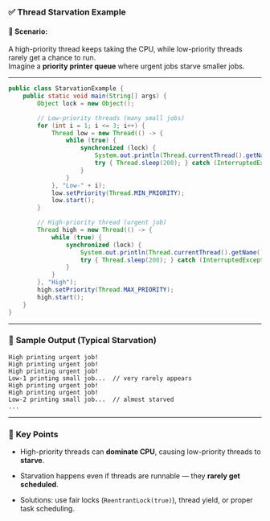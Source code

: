 ### ✅ **Thread Starvation Example**

#### 🧠 Scenario:

A high-priority thread keeps taking the CPU, while low-priority threads rarely get a chance to run.  
Imagine a **priority printer queue** where urgent jobs starve smaller jobs.

---

```java
public class StarvationExample {
    public static void main(String[] args) {
        Object lock = new Object();

        // Low-priority threads (many small jobs)
        for (int i = 1; i <= 3; i++) {
            Thread low = new Thread(() -> {
                while (true) {
                    synchronized (lock) {
                        System.out.println(Thread.currentThread().getName() + " printing small job...");
                        try { Thread.sleep(200); } catch (InterruptedException ignored) {}
                    }
                }
            }, "Low-" + i);
            low.setPriority(Thread.MIN_PRIORITY);
            low.start();
        }

        // High-priority thread (urgent job)
        Thread high = new Thread(() -> {
            while (true) {
                synchronized (lock) {
                    System.out.println(Thread.currentThread().getName() + " printing urgent job!");
                    try { Thread.sleep(200); } catch (InterruptedException ignored) {}
                }
            }
        }, "High");
        high.setPriority(Thread.MAX_PRIORITY);
        high.start();
    }
}
```

---

### 🧾 **Sample Output (Typical Starvation)**

```
High printing urgent job!
High printing urgent job!
High printing urgent job!
Low-1 printing small job...  // very rarely appears
High printing urgent job!
High printing urgent job!
Low-2 printing small job...  // almost starved
...
```

---

### 🧠 **Key Points**

- High-priority threads can **dominate CPU**, causing low-priority threads to **starve**.
    
- Starvation happens even if threads are runnable — they **rarely get scheduled**.
    
- Solutions: use fair locks (`ReentrantLock(true)`), thread yield, or proper task scheduling.
    